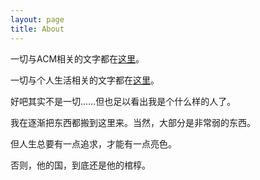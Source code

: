 ```yaml
---
layout: page
title: About
---
```


一切与ACM相关的文字都在[这里](http://blog.csdn.net/wjf_wzzc/)。

一切与个人生活相关的文字都在[这里](http://user.qzone.qq.com/306818400/)。

好吧其实不是一切……但也足以看出我是个什么样的人了。

我在逐渐把东西都搬到这里来。当然，大部分是非常弱的东西。

但人生总要有一点追求，才能有一点亮色。

否则，他的国，到底还是他的棺椁。